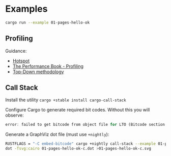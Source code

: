 # Examples

```bash
cargo run --example 01-pages-hello-ok
```

## Profiling

Guidance:

* [Hotspot](https://github.com/KDAB/hotspot)
* [The Performance Book - Profiling](https://nnethercote.github.io/perf-book/profiling.html)
* [Top-Down methodology](https://easyperf.net/blog/2019/02/09/Top-Down-performance-analysis-methodology)

## Call Stack

Install the utility `cargo +stable install cargo-call-stack`

Configure Cargo to generate required bit codes.  Without this you will observe:

```rust
error: failed to get bitcode from object file for LTO (Bitcode section not found in object file)
```

Generate a GraphViz dot file (must use `+nightly`):

```bash
RUSTFLAGS = "-C embed-bitcode" cargo +nightly call-stack --example 01-pages-hello-ok-c > 01-pages-hello-ok-c.dot
dot -Tsvg:cairo 01-pages-hello-ok-c.dot >01-pages-hello-ok-c.svg
```
